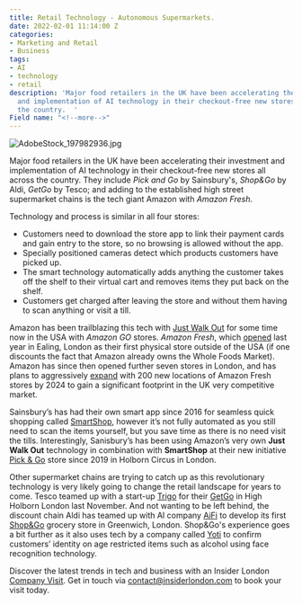 ```yaml
---
title: Retail Technology - Autonomous Supermarkets.
date: 2022-02-01 11:14:00 Z
categories:
- Marketing and Retail
- Business
tags:
- AI
- technology
- retail
description: 'Major food retailers in the UK have been accelerating their investment
  and implementation of AI technology in their checkout-free new stores all across
  the country.  '
Field name: "<!--more-->"
---
```


![AdobeStock_197982936.jpg](/uploads/AdobeStock_197982936.jpg)

Major food retailers in the UK have been accelerating their investment and implementation of AI technology in their checkout-free new stores all across the country. They include *Pick and Go* by Sainsbury's, *Shop&Go* by Aldi, *GetGo* by Tesco; and adding to the established high street supermarket chains is the tech giant Amazon with *Amazon Fresh*. 

<!--more-->

Technology and process is similar in all four stores: 
* Customers need to download the store app to link their payment cards and gain entry to the store, so no browsing is allowed without the app.
* Specially positioned cameras detect which products customers have picked up.
* The smart technology automatically adds anything the customer takes off the shelf to their virtual cart and removes items they put back on the shelf.
* Customers get charged after leaving the store and without them having to scan anything or visit a till. 

Amazon has been trailblazing this tech with [Just Walk Out](https://justwalkout.com/) for some time now in the USA with *Amazon GO* stores. *Amazon Fresh*, which [opened](https://www.shopfloorinsights.co.uk/storecheck-amazon-fresh) last year in Ealing, London as their first physical store outside of the USA (if one discounts the fact that Amazon already owns the Whole Foods Market). Amazon has since then opened further seven stores in London, and has plans to aggressively [expand](https://www.chargedretail.co.uk/2021/11/11/amazon-plans-to-open-200-cashierless-fresh-stores-to-catch-tesco-and-sainsburys/) with 200 new locations of Amazon Fresh stores by 2024 to gain a significant footprint in the UK very competitive market. 

Sainsbury’s has had their own smart app since 2016 for seamless quick shopping called [SmartShop](https://smartshop.sainsburys.co.uk/), however it’s not fully automated as you still need to scan the items yourself, but you save time as there is no need visit the tills. Interestingly, Sanisbury’s has been using Amazon’s very own **Just Walk Out** technology in combination with **SmartShop** at their new initiative [Pick & Go](https://retailtechinnovationhub.com/home/2021/11/29/sainsburys-opens-smartshop-pick-and-go-store-at-holborn-circus-london) store since 2019 in Holborn Circus in London. 

Other supermarket chains are trying to catch up as this revolutionary technology is very likely going to change the retail landscape for years to come.  Tesco teamed up with a start-up [Trigo](https://www.trigoretail.com/) for their [GetGo](https://www.tescoplc.com/news/2021/tesco-opens-new-checkout-free-store-getgo/) in High Holborn London last November. And not wanting to be left behind, the discount chain Aldi has teamed up with AI company [AiFi](https://aifi.com/) to develop its first [Shop&Go](https://retailtechinnovationhub.com/home/2022/1/18/aifi-tech-powers-new-aldi-uk-checkout-free-concept-store) grocery store in Greenwich, London.  Shop&Go's experience goes a bit further as it also uses tech by a company called [Yoti](https://www.yoti.com/) to confirm customers’ identity on age restricted items such as alcohol using face recognition technology. 

Discover the latest trends in tech and business with an Insider London [Company Visit](https://www.insiderlondon.com/online-education/online-company-visits/). Get in touch via [contact@insiderlondon.com](https://www.insiderlondon.com/contact-us/) to book your visit today.